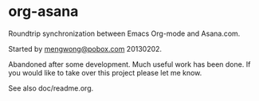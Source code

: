 org-asana
=========

Roundtrip synchronization between Emacs Org-mode and Asana.com.

Started by mengwong@pobox.com 20130202.

Abandoned after some development. Much useful work has been done. If you would like to take over this project please let me know.

See also doc/readme.org.


